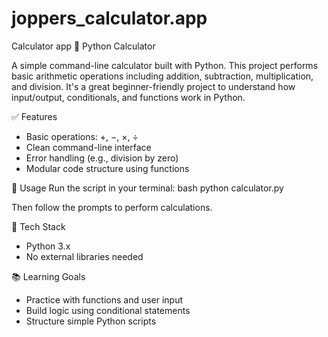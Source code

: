 # joppers_calculator.app
Calculator app
🧮 Python Calculator

A simple command-line calculator built with Python. This project performs basic arithmetic operations including addition, subtraction, multiplication, and division. It's a great beginner-friendly project to understand how input/output, conditionals, and functions work in Python.

✅ Features
- Basic operations: +, −, ×, ÷
- Clean command-line interface
- Error handling (e.g., division by zero)
- Modular code structure using functions

🚀 Usage
Run the script in your terminal:
bash
python calculator.py


Then follow the prompts to perform calculations.

🔧 Tech Stack
- Python 3.x
- No external libraries needed

📚 Learning Goals
- Practice with functions and user input
- Build logic using conditional statements
- Structure simple Python scripts
